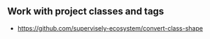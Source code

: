 ## Work with project classes and tags
- https://github.com/supervisely-ecosystem/convert-class-shape

